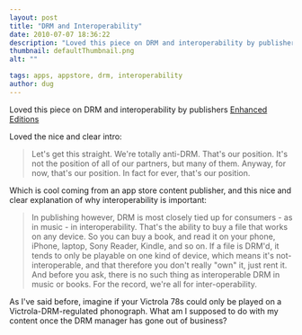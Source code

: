 ```yaml
---
layout: post
title: "DRM and Interoperability"
date: 2010-07-07 18:36:22
description: "Loved this piece on DRM and interoperability by publishers Enhanced Editions Loved the nice and clear intro --  Let&#8217;s get this straight. We&#8217;re totally anti-DRM. That&#8217;s our position. It&#8217;s not the position of all of our partners, but many of them&#8230;."
thumbnail: defaultThumbnail.png
alt: ""

tags: apps, appstore, drm, interoperability
author: dug
---
```


<p>Loved this piece on <span class="caps">DRM </span>and interoperability by publishers <a href="http://www.enhanced-editions.com/blog/2009/08/on-drm-epub-and-other-thorny-issues/">Enhanced Editions</a></p>

<p>Loved the nice and clear intro:</p>

<blockquote><p>Let's get this straight. We're totally anti-DRM. That's our position. It's not the position of all of our partners, but many of them. Anyway, for now, that's our position. In fact for ever, that's our position.</p></blockquote>

<p>Which is cool coming from an app store content publisher, and this nice and clear explanation of why interoperability is important:</p>

<blockquote><p>In publishing however, <span class="caps">DRM </span>is most closely tied up for consumers - as in music - in interoperability. That's the ability to buy a file that works on any device. So you can buy a book, and read it on your phone, iPhone, laptop, Sony Reader, Kindle, and so on. If a file is <span class="caps">DRM'</span>d, it tends to only be playable on one kind of device, which means it's not-interoperable, and that therefore you don't really "own" it, just rent it. And before you ask, there is no such thing as interoperable <span class="caps">DRM </span>in music or books. For the record, we're all for inter-operability.</p></blockquote>

<p>As I've said before, imagine if your Victrola 78s could only be played on a Victrola-DRM-regulated phonograph. What am I supposed to do with my content once the <span class="caps">DRM </span>manager has gone out of business?</p>
